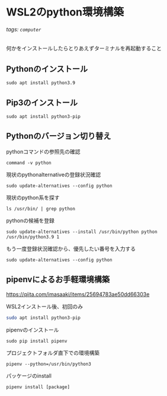 # WSL2のpython環境構築

###### tags: `computer`

何かをインストールしたらとりあえずターミナルを再起動すること

## Pythonのインストール
```
sudo apt install python3.9
```

## Pip3のインストール
```
sudo apt install python3-pip
```

## Pythonのバージョン切り替え
pythonコマンドの参照先の確認
```
command -v python
```

現状のpythonalternativeの登録状況確認
```
sudo update-alternatives --config python
```

現状のpython系を探す
```
ls /usr/bin/ | grep python
```

pythonの候補を登録
```
sudo update-alternatives --install /usr/bin/python python /usr/bin/python3.9 1
```

もう一度登録状況確認から、優先したい番号を入力する
```
sudo update-alternatives --config python
```

## pipenvによるお手軽環境構築
https://qiita.com/imasaaki/items/25694783ae50dd66303e

WSL2インストール後、初回のみ
```bash
sudo apt install python3-pip
```

pipenvのインストール
```
sudo pip install pipenv
```

プロジェクトフォルダ直下での環境構築
```
pipenv --python=/usr/bin/python3
```

パッケージのinstall
```
pipenv install [package]
```